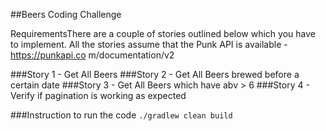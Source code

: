 ##Beers Coding Challenge

RequirementsThere are a couple of stories outlined below which you have to implement. All the stories assume that the Punk API is available -https://punkapi.co m/documentation/v2

###Story 1 - Get All Beers
###Story 2 - Get All Beers brewed before a certain date
###Story 3 - Get All Beers which have abv > 6
###Story 4 - Verify if pagination is working as expected



###Instruction to run the code
`./gradlew clean build`